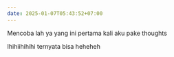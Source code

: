 ```yaml
---
date: 2025-01-07T05:43:52+07:00
---
```


Mencoba lah ya yang ini pertama kali aku pake thoughts

Ihihiihihihi ternyata bisa heheheh